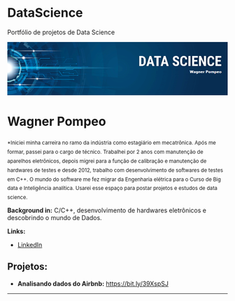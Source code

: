 # DataScience
Portfólio de projetos de Data Science

<p align="center">
  <img src="banner.png">
</p>

# Wagner Pompeo
<sub>*Iniciei minha carreira no ramo da indústria como estagiário em mecatrônica. Após me formar, passei para o cargo de técnico. Trabalhei por 2 anos com manutenção de aparelhos eletrônicos, depois migrei para a função de calibração e manutenção de hardwares de testes e desde 2012, trabalho com desenvolvimento de softwares de testes em C++. O mundo do software me fez migrar da Engenharia elétrica para o Curso de Big data e Inteligência analítica. Usarei esse espaço para postar projetos e estudos de data science.</sub>



**Background in:** C/C++, desenvolvimento de hardwares eletrônicos e descobrindo o mundo de Dados.

**Links:**
* [LinkedIn](https://www.linkedin.com/in/wpc23)



## Projetos:

* **Analisando dados do Airbnb:** https://bit.ly/39XspSJ







---




